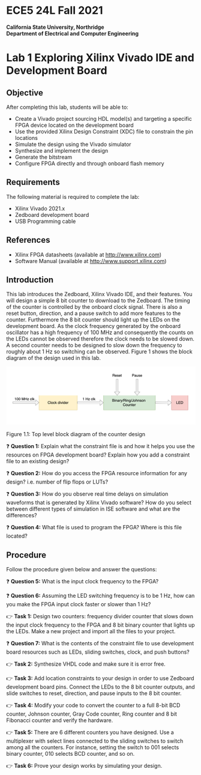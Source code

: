 
# ECE5 24L Fall 2021
**California State University, Northridge**  
**Department of Electrical and Computer Engineering**  

# Lab 1 Exploring Xilinx Vivado IDE and Development Board

## Objective

After completing this lab, students will be able to:
- Create a Vivado project sourcing HDL model(s) and targeting a specific FPGA device located on the development board
- Use the provided Xilinx Design Constraint (XDC) file to constrain the pin locations
- Simulate the design using the Vivado simulator
- Synthesize and implement the design 
- Generate the bitstream
- Configure FPGA directly and through onboard flash memory

## Requirements

The following material is required to complete the lab:
- Xilinx Vivado 2021.x
- Zedboard development board
- USB Programming cable

## References

- Xilinx FPGA datasheets (available at http://www.xilinx.com)
- Software Manual (available at http://www.support.xilinx.com)

## Introduction

This lab introduces the Zedboard, Xilinx Vivado IDE, and their features. You will design a simple 8 bit counter to download to the Zedboard. The timing of the counter is controlled by the onboard clock signal. There is also a reset button, direction, and a pause switch to add more features to the counter. Furthermore the 8 bit counter should light up the LEDs on the development board. As the clock frequency generated by the onboard oscillator has a high frequency of 100 MHz and consequently the counts on the LEDs cannot be observed therefore the clock needs to be slowed down. A second counter needs to be designed to slow down the frequency to roughly about 1 Hz so switching can be observed. Figure 1 shows the block diagram of the design used in this lab. 
 
![Top level block diagram of the counter design](./img/lab1_diagram.png)

Figure 1.1: Top level block diagram of the counter design


:question: **Question 1:** Explain what the constraint file is and how it helps you use the resources on FPGA development board? Explain how you add a constraint file to an existing design?

:question: **Question 2:** How do you access the FPGA resource information for any design? i.e. number of flip flops or LUTs?

:question: **Question 3:** How do you observe real time delays on simulation waveforms that is generated by Xilinx Vivado software? How do you select between different types of simulation in ISE software and what are the differences?

:question: **Question 4:** What file is used to program the FPGA? Where is this file located?


## Procedure

Follow the procedure given below and answer the questions:

:question: **Question 5:** What is the input clock frequency to the FPGA?

:question: **Question 6:** Assuming the LED switching frequency is to be 1 Hz, how can you make the FPGA input clock faster or slower than 1 Hz?

:point_right: **Task 1:** Design two counters: frequency divider counter that slows down the input clock frequency to the FPGA and 8 bit binary counter that lights up the LEDs. Make a new project and import all the files to your project.

:question: **Question 7:** What is the contents of the constraint file to use development board resources such as LEDs, sliding switches, clock, and push buttons?

:point_right: **Task 2:** Synthesize VHDL code and make sure it is error free.

:point_right: **Task 3:** Add location constraints to your design in order to use Zedboard development board pins. Connect the LEDs to the 8 bit counter outputs, and slide switches to reset, direction, and pause inputs to the 8 bit counter.

:point_right: **Task 4:** Modify your code to convert the counter to a full 8-bit BCD counter, Johnson counter, Gray Code counter, Ring counter and 8 bit Fibonacci counter and verify the hardware. 

:point_right: **Task 5:** There are 6 different counters you have designed. Use a multiplexer with select lines connected to the sliding switches to switch among all the counters. For instance, setting the switch to 001 selects binary counter, 010 selects BCD counter, and so on. 

:point_right: **Task 6:** Prove your design works by simulating your design.
